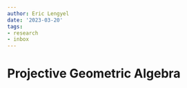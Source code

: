 ```yaml
---
author: Eric Lengyel
date: '2023-03-20'
tags:
- research
- inbox
---
```


# Projective Geometric Algebra